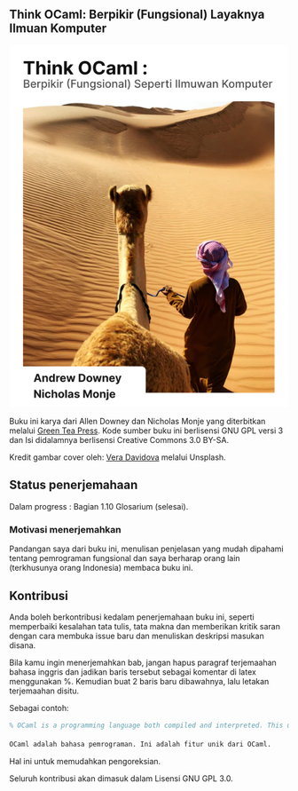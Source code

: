 ## Think OCaml: Berpikir (Fungsional) Layaknya Ilmuan Komputer

![cover buku](ocaml/think_ocaml_cover_translated_version.png)

Buku ini karya dari Allen Downey dan Nicholas Monje yang diterbitkan melalui [Green Tea Press](https://greenteapress.com/thinkocaml). Kode sumber buku ini berlisensi GNU GPL versi 3 dan Isi didalamnya berlisensi Creative Commons 3.0 BY-SA.

Kredit gambar cover oleh:  [Vera Davidova](https://unsplash.com/s/photos/camel?utm_source=unsplash&utm_medium=referral&utm_content=creditCopyText) melalui Unsplash.
  

## Status penerjemahaan

Dalam progress : Bagian 1.10 Glosarium (selesai).

### Motivasi menerjemahkan

Pandangan saya dari buku ini, menulisan penjelasan yang mudah dipahami tentang pemrograman fungsional dan saya berharap orang lain (terkhusunya orang Indonesia) membaca buku ini.

## Kontribusi

Anda boleh berkontribusi kedalam penerjemahaan buku ini, seperti memperbaiki kesalahan tata tulis, tata makna dan memberikan kritik saran dengan cara membuka issue baru dan menuliskan deskripsi masukan disana.

Bila kamu ingin menerjemahkan bab, jangan hapus paragraf terjemaahan bahasa inggris dan jadikan baris tersebut sebagai komentar di latex menggunakan %. Kemudian buat 2 baris baru dibawahnya, lalu letakan terjemaahan disitu. 

Sebagai contoh:

```latex
% OCaml is a programming language both compiled and interpreted. This unique feature of OCaml.

OCaml adalah bahasa pemrograman. Ini adalah fitur unik dari OCaml.
```

Hal ini untuk memudahkan pengoreksian.

Seluruh kontribusi akan dimasuk dalam Lisensi GNU GPL 3.0.